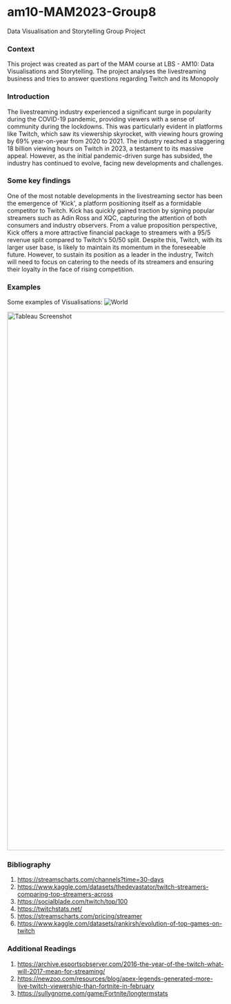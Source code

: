 # am10-MAM2023-Group8
Data Visualisation and Storytelling Group Project

### Context
This project was created as part of the MAM course at LBS - AM10: Data Visualisations and Storytelling.
The project analyses the livestreaming business and tries to answer questions regarding Twitch and its Monopoly


### Introduction

The livestreaming industry experienced a significant surge in popularity during the COVID-19 pandemic, providing viewers with a sense of community during the lockdowns. This was particularly evident in platforms like Twitch, which saw its viewership skyrocket, with viewing hours growing by 69% year-on-year from 2020 to 2021. The industry reached a staggering 18 billion viewing hours on Twitch in 2023, a testament to its massive appeal. However, as the initial pandemic-driven surge has subsided, the industry has continued to evolve, facing new developments and challenges.


### Some key findings
One of the most notable developments in the livestreaming sector has been the emergence of 'Kick', a platform positioning itself as a formidable competitor to Twitch. Kick has quickly gained traction by signing popular streamers such as Adin Ross and XQC, capturing the attention of both consumers and industry observers. From a value proposition perspective, Kick offers a more attractive financial package to streamers with a 95/5 revenue split compared to Twitch's 50/50 split. Despite this, Twitch, with its larger user base, is likely to maintain its momentum in the foreseeable future. However, to sustain its position as a leader in the industry, Twitch will need to focus on catering to the needs of its streamers and ensuring their loyalty in the face of rising competition.


### Examples
Some examples of Visualisations:
![World](https://github.com/adityaraute/am10-MAM2023-Group8/assets/43912470/4d7b417b-79e8-4a2f-bbbf-20e68fb4da65)

<img width="1249" alt="Tableau Screenshot" src="https://github.com/adityaraute/am10-MAM2023-Group8/assets/43912470/1a55b986-52c3-4939-aea5-8dff65cb57e7">

### Bibliography
1. https://streamscharts.com/channels?time=30-days
2. https://www.kaggle.com/datasets/thedevastator/twitch-streamers-comparing-top-streamers-across
3. https://socialblade.com/twitch/top/100
4. https://twitchstats.net/
5. https://streamscharts.com/pricing/streamer
6. https://www.kaggle.com/datasets/rankirsh/evolution-of-top-games-on-twitch

### Additional Readings
1. https://archive.esportsobserver.com/2016-the-year-of-the-twitch-what-will-2017-mean-for-streaming/
2. https://newzoo.com/resources/blog/apex-legends-generated-more-live-twitch-viewership-than-fortnite-in-february
3. https://sullygnome.com/game/Fortnite/longtermstats

